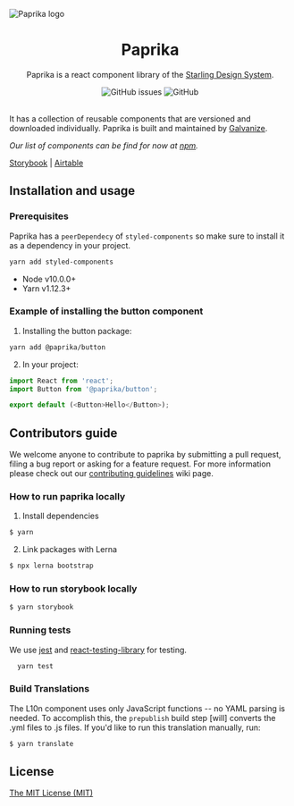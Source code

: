 ![Paprika logo](https://user-images.githubusercontent.com/10501940/52080175-07327400-254c-11e9-9748-7a00f93a13a8.png)

<h1 align="center">Paprika</h1>
<p align="center">Paprika is a react component library of the <a href="https://design.wegalvanize.com">Starling Design System</a>.</p>
<div align="center">
<img alt="GitHub issues" src="https://img.shields.io/github/issues/acl-services/paprika">
<img alt="GitHub" src="https://img.shields.io/github/license/acl-services/paprika">
</div>
<br>

It has a collection of reusable components that are versioned and downloaded individually. Paprika is built and maintained by [Galvanize](https://www.wegalvanize.com).

*Our list of components can be find for now at [npm](https://www.npmjs.com/org/paprika).*

[Storybook](https://paprika.highbond.com) | 
[Airtable](https://airtable.com/tblKm8hk9hxOhSjqZ/viwWfRyRdodyS2xVv?blocks=hide)

## Installation and usage
### Prerequisites
Paprika has a `peerDependecy` of `styled-components` so make sure to install it as a dependency in your project.
```sh
yarn add styled-components
```

- Node v10.0.0+
- Yarn v1.12.3+

### Example of installing the button component
1. Installing the button package:
```sh
yarn add @paprika/button
```

2. In your project:
```js
import React from 'react';
import Button from '@paprika/button';

export default (<Button>Hello</Button>);
```

## Contributors guide
We welcome anyone to contribute to paprika by submitting a pull request, filing a bug report or asking for a feature request. For more information please check out our [contributing guidelines](https://github.com/acl-services/paprika/wiki/Contributing-Guidelines) wiki page.

### How to run paprika locally
1. Install dependencies
```sh
$ yarn
```

2. Link packages with Lerna
```sh
$ npx lerna bootstrap
```

### How to run storybook locally
```sh
$ yarn storybook
```

### Running tests

We use [jest](https://jestjs.io/docs/en/expect) and [react-testing-library](https://github.com/testing-library/react-testing-library) for testing.
```sh
  yarn test
```

### Build <L10n> Translations

The L10n component uses only JavaScript functions -- no YAML parsing is needed. To accomplish this, the `prepublish` build step [will] converts the .yml files to .js files. If you'd like to run this translation manually, run:

```sh
$ yarn translate
```

## License
[The MIT License (MIT)](https://github.com/acl-services/paprika/blob/master/LICENSE)
